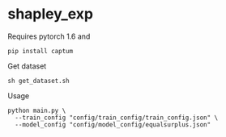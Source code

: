 # shapley_exp

Requires pytorch 1.6 and
```
pip install captum
```
Get dataset
```
sh get_dataset.sh
```
Usage
```
python main.py \
  --train_config "config/train_config/train_config.json" \
  --model_config "config/model_config/equalsurplus.json"
```
